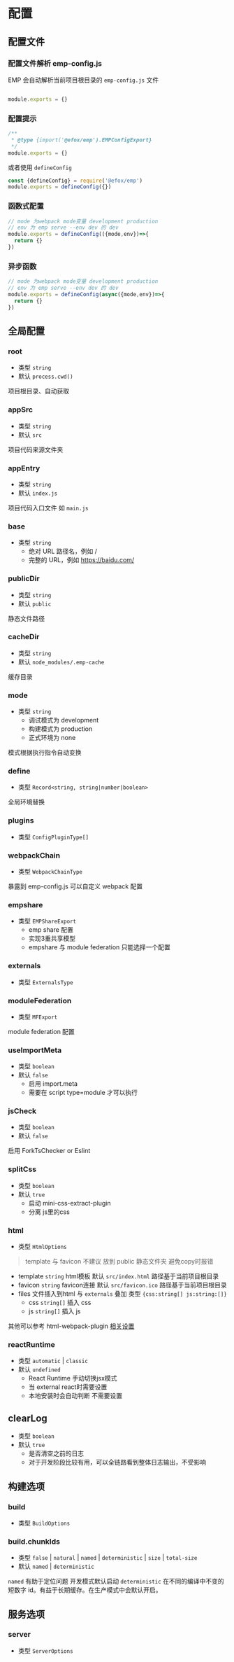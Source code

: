 # 配置
## 配置文件 
### 配置文件解析 emp-config.js
EMP 会自动解析当前项目根目录的 `emp-config.js` 文件
```js

module.exports = {}
```
### 配置提示 
```js
/**
 * @type {import('@efox/emp').EMPConfigExport}
 */
module.exports = {}

```
或者使用 `defineConfig`
```js
const {defineConfig} = require('@efox/emp')
module.exports = defineConfig({})

```
### 函数式配置 
```js 
// mode 为webpack mode变量 development production
// env 为 emp serve --env dev 的 dev 
module.exports = defineConfig(({mode,env})=>{
  return {}
})
```

### 异步函数 
```js
// mode 为webpack mode变量 development production
// env 为 emp serve --env dev 的 dev 
module.exports = defineConfig(async({mode,env})=>{
  return {}
})
```

## 全局配置
### root
+ 类型 `string`
+ 默认 `process.cwd()`

项目根目录、自动获取

### appSrc
+ 类型 `string`
+ 默认 `src`

项目代码来源文件夹

### appEntry
+ 类型 `string`
+ 默认 `index.js`

项目代码入口文件 如 `main.js`


### base
+ 类型 `string`
  - 绝对 URL 路径名，例如 /
  - 完整的 URL，例如 https://baidu.com/

### publicDir
+ 类型 `string`
+ 默认 `public` 

静态文件路径


### cacheDir
+ 类型 `string`
+ 默认 `node_modules/.emp-cache` 

缓存目录

### mode
+ 类型 `string`
  - 调试模式为 development
  - 构建模式为 production
  - 正式环境为 none

模式根据执行指令自动变换

### define
+ 类型 `Record<string, string|number|boolean>`

全局环境替换

### plugins 
+ 类型 `ConfigPluginType[]`

### webpackChain 
+ 类型 `WebpackChainType`
 
暴露到 emp-config.js 可以自定义 webpack 配置

### empshare
+ 类型 `EMPShareExport`
   - emp share 配置
   - 实现3重共享模型
   - empshare 与 module federation 只能选择一个配置

###  externals
+ 类型 `ExternalsType`

### moduleFederation
+ 类型 `MFExport`

module federation 配置

### useImportMeta
+ 类型 `boolean`
+ 默认 `false` 
  - 启用 import.meta
  - 需要在 script type=module 才可以执行

### jsCheck
+ 类型 `boolean`
+ 默认 `false` 

启用 ForkTsChecker or Eslint

### splitCss 
+ 类型 `boolean`
+ 默认 `true` 
  - 启动 mini-css-extract-plugin
  - 分离 js里的css

### html
+ 类型 `HtmlOptions` 
> template 与 favicon 不建议 放到 public 静态文件夹 避免copy时报错
  - template `string` html模板 默认 `src/index.html` 路径基于当前项目根目录
  - favicon `string` favicon连接 默认 `src/favicon.ico` 路径基于当前项目根目录
  - files 文件插入到html 与 `externals` 叠加 类型 `{css:string[] js:string:[]}`
    - css `string[]` 插入 css
    - js `string[]` 插入 js

其他可以参考 html-webpack-plugin [相关设置](https://github.com/jantimon/html-webpack-plugin)


### reactRuntime
+ 类型 `automatic` | `classic`
+ 默认 `undefined` 
  - React Runtime 手动切换jsx模式
  - 当 external react时需要设置
  - 本地安装时会自动判断 不需要设置

## clearLog
+ 类型 `boolean`
+ 默认 `true`
  - 是否清空之前的日志 
  - 对于开发阶段比较有用，可以全链路看到整体日志输出，不受影响  

## 构建选项 
### build
 + 类型 `BuildOptions`

### build.chunkIds 
+ 类型 `false` | `natural` | `named` | `deterministic` | `size` | `total-size`  
+ 默认 `named` | `deterministic` 

`named` 有助于定位问题 开发模式默认启动
`deterministic` 在不同的编译中不变的短数字 id。有益于长期缓存。在生产模式中会默认开启。

## 服务选项 
### server
+ 类型 `ServerOptions`

